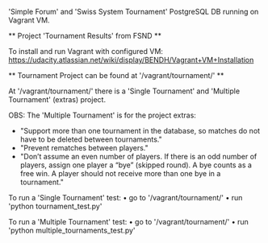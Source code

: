 'Simple Forum' and 'Swiss System Tournament' PostgreSQL DB running on Vagrant VM.

** Project 'Tournament Results' from FSND **

To install and run Vagrant with configured VM:
https://udacity.atlassian.net/wiki/display/BENDH/Vagrant+VM+Installation

** Tournament Project can be found at '/vagrant/tournament/' **

At '/vagrant/tournament/' there is a 'Single Tournament' and 'Multiple Tournament' (extras) project.

OBS: The 'Multiple Tournament' is for the project extras:
- "Support more than one tournament in the database, so matches do not have to be deleted between tournaments."
- "Prevent rematches between players."
- "Don’t assume an even number of players. If there is an odd number of players, assign one player a “bye” (skipped round). A bye counts as a free win. A player should not receive more than one bye in a tournament."

To run a 'Single Tournament' test:
• go to '/vagrant/tournament/'
• run 'python tournament_test.py'

To run a 'Multiple Tournament' test:
• go to '/vagrant/tournament/'
• run 'python multiple_tournaments_test.py'